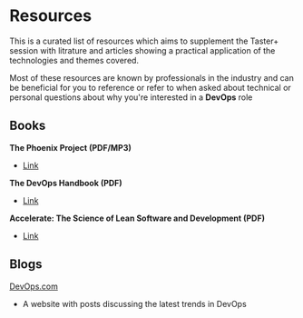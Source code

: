 # Resources

This is a curated list of resources which aims to supplement the Taster+ session with litrature and articles showing a practical application of the technologies and themes covered.

Most of these resources are known by professionals in the industry and can be beneficial for you to reference or refer to when asked about technical or personal questions about why you're interested in a **DevOps** role 

## Books

**The Phoenix Project (PDF/MP3)**
- [Link](https://www.dropbox.com/scl/fo/pyfuh72s0t8ynpkl29xir/ADNKnPaUQfFkf7uEaZYlgB4?rlkey=wl3lyfczkjh16nnvkgx7h7uds&st=h6oj3egl&dl=0)

**The DevOps Handbook (PDF)**
- [Link](https://www.dropbox.com/scl/fo/s66m7k1076gd4mo2u2qt0/AG-E1HbGFjD4knQHlE4GtH8?rlkey=v9bzhrjiei9ue2tnnk3geoipv&st=zirgokvc&dl=0)

**Accelerate: The Science of Lean Software and Development (PDF)**
- [Link](https://www.dropbox.com/scl/fo/px8t6os3p44bv4qsrpss5/ALIDK-mbhMmvrg4AxFLso-8?rlkey=wi6ld3wxinrd5bsy415po249i&st=t34239dj&dl=0)

## Blogs

[DevOps.com](https://devops.com/)
- A website with posts discussing the latest trends in DevOps

